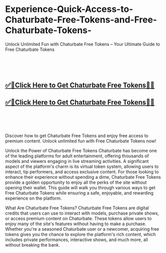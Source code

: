 # Experience-Quick-Access-to-Chaturbate-Free-Tokens-and-Free-Chaturbate-Tokens-


Unlock Unlimited Fun with Chaturbate Free Tokens – Your Ultimate Guide to Free Chaturbate Tokens

<br><br><br>
<b><h2><a href="https://searchoptima.org/free-chaturbate-tokens/">✅🎯Click Here to Get Chaturbate Free Tokens🎯✅</a>

</h2></b>

<b><h2><a href="https://searchoptima.org/free-chaturbate-tokens/">✅🎯Click Here to Get Chaturbate Free Tokens🎯✅</a>

</h2></b> <br><br><br>

Discover how to get Chaturbate Free Tokens and enjoy free access to premium content. Unlock unlimited fun with Free Chaturbate Tokens now!

Unlock the Power of Chaturbate Free Tokens
Chaturbate has become one of the leading platforms for adult entertainment, offering thousands of models and viewers engaging in live streaming activities. A significant aspect of the platform's charm is its virtual token system, allowing users to interact, tip performers, and access exclusive content. For those looking to enhance their experience without spending a dime, Chaturbate Free Tokens provide a golden opportunity to enjoy all the perks of the site without opening their wallet. This guide will walk you through various ways to get Free Chaturbate Tokens while ensuring a safe, enjoyable, and rewarding experience on the platform.

What Are Chaturbate Free Tokens?
Chaturbate Free Tokens are digital credits that users can use to interact with models, purchase private shows, or access premium content on Chaturbate. These tokens allow users to enjoy many of the site's features without having to make a purchase. Whether you're a seasoned Chaturbate user or a newcomer, acquiring free tokens gives you the chance to explore the platform's rich content, which includes private performances, interactive shows, and much more, all without breaking the bank.
